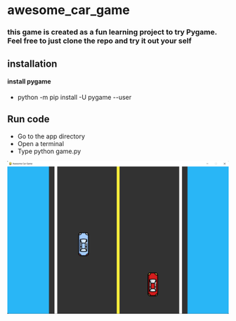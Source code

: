 ﻿# awesome_car_game
 ### this game is created as a fun learning project to try Pygame. Feel free to just clone the repo and try it out your self
 
 ## installation
 #### install pygame
 - python -m pip install -U pygame --user
 ## Run code
 - Go to the app directory
 - Open a terminal
 - Type python game.py
 
 ![GAME PREVIEW](game_preview.png)
